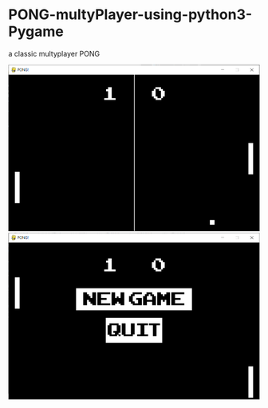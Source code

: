 # PONG-multyPlayer-using-python3-Pygame
a classic multyplayer PONG 

![](pong1.PNG)
![](PAUSE-SCREEN.PNG)
